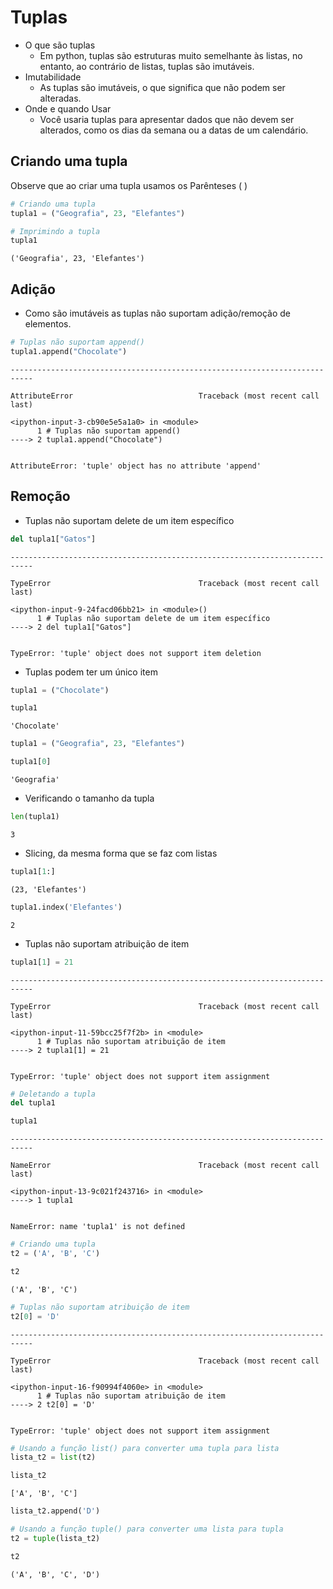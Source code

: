 # Tuplas

* O que são tuplas
    * Em python, tuplas são estruturas muito semelhante às listas, no entanto, ao contrário de listas, tuplas são imutáveis.
* Imutabilidade
    * As tuplas são imutáveis, o que significa que não podem ser alteradas. 
* Onde e quando Usar  
    * Você usaria tuplas para apresentar dados que não devem ser alterados, como os dias da semana ou a datas de um calendário.

## Criando uma tupla

Observe que ao criar uma tupla usamos os Parênteses (  ) 


```python
# Criando uma tupla
tupla1 = ("Geografia", 23, "Elefantes")
```


```python
# Imprimindo a tupla
tupla1
```




    ('Geografia', 23, 'Elefantes')



## Adição

* Como são imutáveis as tuplas não suportam adição/remoção de elementos.


```python
# Tuplas não suportam append()
tupla1.append("Chocolate")   
```


    ---------------------------------------------------------------------------

    AttributeError                            Traceback (most recent call last)

    <ipython-input-3-cb90e5e5a1a0> in <module>
          1 # Tuplas não suportam append()
    ----> 2 tupla1.append("Chocolate")
    

    AttributeError: 'tuple' object has no attribute 'append'


## Remoção

* Tuplas não suportam delete de um item específico


```python
del tupla1["Gatos"]  
```


    ---------------------------------------------------------------------------

    TypeError                                 Traceback (most recent call last)

    <ipython-input-9-24facd06bb21> in <module>()
          1 # Tuplas não suportam delete de um item específico
    ----> 2 del tupla1["Gatos"]
    

    TypeError: 'tuple' object does not support item deletion


* Tuplas podem ter um único item


```python
tupla1 = ("Chocolate")
```


```python
tupla1
```




    'Chocolate'




```python
tupla1 = ("Geografia", 23, "Elefantes")
```


```python
tupla1[0]
```




    'Geografia'



* Verificando o tamanho da tupla


```python
len(tupla1)
```




    3



* Slicing, da mesma forma que se faz com listas


```python
tupla1[1:]
```




    (23, 'Elefantes')




```python
tupla1.index('Elefantes')
```




    2



* Tuplas não suportam atribuição de item


```python
tupla1[1] = 21
```


    ---------------------------------------------------------------------------

    TypeError                                 Traceback (most recent call last)

    <ipython-input-11-59bcc25f7f2b> in <module>
          1 # Tuplas não suportam atribuição de item
    ----> 2 tupla1[1] = 21
    

    TypeError: 'tuple' object does not support item assignment



```python
# Deletando a tupla
del tupla1
```


```python
tupla1
```


    ---------------------------------------------------------------------------

    NameError                                 Traceback (most recent call last)

    <ipython-input-13-9c021f243716> in <module>
    ----> 1 tupla1
    

    NameError: name 'tupla1' is not defined



```python
# Criando uma tupla
t2 = ('A', 'B', 'C')
```


```python
t2
```




    ('A', 'B', 'C')




```python
# Tuplas não suportam atribuição de item
t2[0] = 'D'
```


    ---------------------------------------------------------------------------

    TypeError                                 Traceback (most recent call last)

    <ipython-input-16-f90994f4060e> in <module>
          1 # Tuplas não suportam atribuição de item
    ----> 2 t2[0] = 'D'
    

    TypeError: 'tuple' object does not support item assignment



```python
# Usando a função list() para converter uma tupla para lista
lista_t2 = list(t2)
```


```python
lista_t2
```




    ['A', 'B', 'C']




```python
lista_t2.append('D')
```


```python
# Usando a função tuple() para converter uma lista para tupla
t2 = tuple(lista_t2)
```


```python
t2
```




    ('A', 'B', 'C', 'D')


